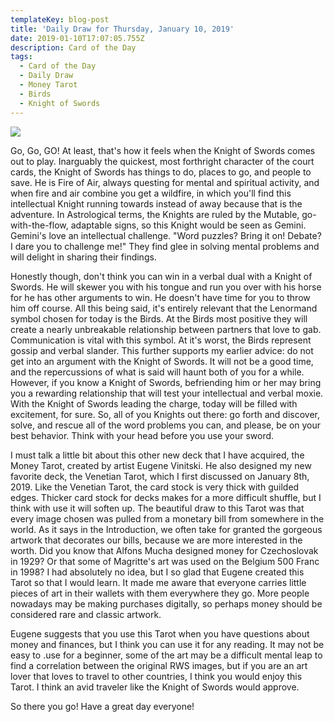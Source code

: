 ```yaml
---
templateKey: blog-post
title: 'Daily Draw for Thursday, January 10, 2019'
date: 2019-01-10T17:07:05.755Z
description: Card of the Day
tags:
  - Card of the Day
  - Daily Draw
  - Money Tarot
  - Birds
  - Knight of Swords
---
```





![](/img/img_9351.jpg)

Go, Go, GO! At least, that's how it feels when the Knight of Swords comes out to play. Inarguably the quickest, most forthright character of the court cards, the Knight of Swords has things to do, places to go, and people to save. He is Fire of Air, always questing for mental and spiritual activity, and when fire and air combine you get a wildfire, in which you'll find this intellectual Knight running towards instead of away because that is the adventure. In Astrological terms, the Knights are ruled by the Mutable, go-with-the-flow, adaptable signs, so this Knight would be seen as Gemini. Gemini's love an intellectual challenge. "Word puzzles? Bring it on! Debate? I dare you to challenge me!" They find glee in solving mental problems and will delight in sharing their findings.



Honestly though, don't think you can win in a verbal dual with a Knight of Swords. He will skewer you with his tongue and run you over with his horse for he has other arguments to win. He doesn't have time for you to throw him off course. All this being said, it's entirely relevant that the Lenormand symbol chosen for today is the Birds. At the Birds most positive they will create a nearly unbreakable relationship between partners that love to gab. Communication is vital with this symbol. At it's worst, the Birds represent gossip and verbal slander. This further supports my earlier advice: do not get into an argument with the Knight of Swords. It will not be a good time, and the repercussions of what is said will haunt both of you for a while. However, if you know a Knight of Swords, befriending him or her may bring you a rewarding relationship that will test your intellectual and verbal moxie. With the Knight of Swords leading the charge, today will be filled with excitement, for sure. So, all of you Knights out there: go forth and discover, solve, and rescue all of the word problems you can, and please, be on your best behavior. Think with your head before you use your sword. 



I must talk a little bit about this other new deck that I have acquired, the Money Tarot, created by artist Eugene Vinitski. He also designed my new favorite deck, the Venetian Tarot, which I first discussed on January 8th, 2019. Like the Venetian Tarot, the card stock is very thick with guilded edges. Thicker card stock for decks makes for a more difficult shuffle, but I think with use it will soften up. The beautiful draw to this Tarot was that every image chosen was pulled from a monetary bill from somewhere in the world. As it says in the Introduction, we often take for granted the gorgeous artwork that decorates our bills, because we are more interested in the worth. Did you know that Alfons Mucha designed money for Czechoslovak in 1929? Or that some of Magritte's art was used on the Belgium 500 Franc in 1998? I had absolutely no idea, but I so glad that Eugene created this Tarot so that I would learn. It made me aware that everyone carries little pieces of art in their wallets with them everywhere they go. More people nowadays may be making purchases digitally, so perhaps money should be considered rare and classic artwork. 



Eugene suggests that you use this Tarot when you have questions about money and finances, but I think you can use it for any reading. It may not be easy to .use for a beginner, some of the art may be a difficult mental leap to find a correlation between the original RWS images, but if you are an art lover that loves to travel to other countries, I think you would enjoy this Tarot. I think an avid traveler like the Knight of Swords would approve. 



So there you go! Have a great day everyone!
